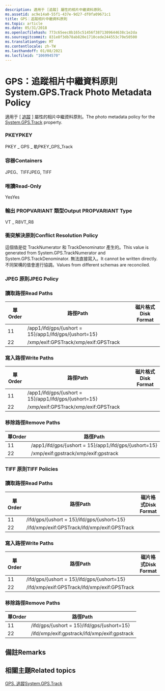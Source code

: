 ```yaml
---
description: 適用于 [追蹤] 屬性的相片中繼資料原則。
ms.assetid: ac9e14a0-55f1-437e-9d27-df0fa09671c1
title: GPS：追蹤相片中繼資料原則
ms.topic: article
ms.date: 05/31/2018
ms.openlocfilehash: 773c65eec8b165c51456f3871309644638c1e2da
ms.sourcegitcommit: 831e8f3db78ab820e1710cede244553c70e50500
ms.translationtype: MT
ms.contentlocale: zh-TW
ms.lasthandoff: 01/08/2021
ms.locfileid: "106994570"
---
```

# <a name="systemgpstrack-photo-metadata-policy"></a><span data-ttu-id="68157-103">GPS：追蹤相片中繼資料原則</span><span class="sxs-lookup"><span data-stu-id="68157-103">System.GPS.Track Photo Metadata Policy</span></span>

<span data-ttu-id="68157-104">適用于 [ [追蹤](../properties/props-system-gps-track.md) ] 屬性的相片中繼資料原則。</span><span class="sxs-lookup"><span data-stu-id="68157-104">The photo metadata policy for the [System.GPS.Track](../properties/props-system-gps-track.md) property.</span></span>

### <a name="pkey"></a><span data-ttu-id="68157-105">PKEY</span><span class="sxs-lookup"><span data-stu-id="68157-105">PKEY</span></span>

<span data-ttu-id="68157-106">PKEY \_ GPS \_ 軌</span><span class="sxs-lookup"><span data-stu-id="68157-106">PKEY\_GPS\_Track</span></span>

### <a name="containers"></a><span data-ttu-id="68157-107">容器</span><span class="sxs-lookup"><span data-stu-id="68157-107">Containers</span></span>

<span data-ttu-id="68157-108">JPEG、TIFF</span><span class="sxs-lookup"><span data-stu-id="68157-108">JPEG, TIFF</span></span>

### <a name="read-only"></a><span data-ttu-id="68157-109">唯讀</span><span class="sxs-lookup"><span data-stu-id="68157-109">Read-Only</span></span>

<span data-ttu-id="68157-110">Yes</span><span class="sxs-lookup"><span data-stu-id="68157-110">Yes</span></span>

### <a name="output-propvariant-type"></a><span data-ttu-id="68157-111">輸出 PROPVARIANT 類型</span><span class="sxs-lookup"><span data-stu-id="68157-111">Output PROPVARIANT Type</span></span>

<span data-ttu-id="68157-112">VT \_ R8</span><span class="sxs-lookup"><span data-stu-id="68157-112">VT\_R8</span></span>

### <a name="conflict-resolution-policy"></a><span data-ttu-id="68157-113">衝突解決原則</span><span class="sxs-lookup"><span data-stu-id="68157-113">Conflict Resolution Policy</span></span>

<span data-ttu-id="68157-114">這個值是從 TrackNumerator 和 TrackDenominator 產生的。</span><span class="sxs-lookup"><span data-stu-id="68157-114">This value is generated from System.GPS.TrackNumerator and System.GPS.TrackDenominator.</span></span> <span data-ttu-id="68157-115">無法直接寫入。</span><span class="sxs-lookup"><span data-stu-id="68157-115">It cannot be written directly.</span></span> <span data-ttu-id="68157-116">不同架構的值會進行協調。</span><span class="sxs-lookup"><span data-stu-id="68157-116">Values from different schemas are reconciled.</span></span>

### <a name="jpeg-policy"></a><span data-ttu-id="68157-117">JPEG 原則</span><span class="sxs-lookup"><span data-stu-id="68157-117">JPEG Policy</span></span>

### <a name="read-paths"></a><span data-ttu-id="68157-118">讀取路徑</span><span class="sxs-lookup"><span data-stu-id="68157-118">Read Paths</span></span>



| <span data-ttu-id="68157-119">單</span><span class="sxs-lookup"><span data-stu-id="68157-119">Order</span></span> | <span data-ttu-id="68157-120">路徑</span><span class="sxs-lookup"><span data-stu-id="68157-120">Path</span></span>                      | <span data-ttu-id="68157-121">磁片格式</span><span class="sxs-lookup"><span data-stu-id="68157-121">Disk Format</span></span> |
|-------|---------------------------|-------------|
| <span data-ttu-id="68157-122">1</span><span class="sxs-lookup"><span data-stu-id="68157-122">1</span></span>     | <span data-ttu-id="68157-123">/app1/ifd/gps/{ushort = 15}</span><span class="sxs-lookup"><span data-stu-id="68157-123">/app1/ifd/gps/{ushort=15}</span></span> |             |
| <span data-ttu-id="68157-124">2</span><span class="sxs-lookup"><span data-stu-id="68157-124">2</span></span>     | <span data-ttu-id="68157-125">/xmp/exif:GPSTrack</span><span class="sxs-lookup"><span data-stu-id="68157-125">/xmp/exif:GPSTrack</span></span>        |             |



 

### <a name="write-paths"></a><span data-ttu-id="68157-126">寫入路徑</span><span class="sxs-lookup"><span data-stu-id="68157-126">Write Paths</span></span>



| <span data-ttu-id="68157-127">單</span><span class="sxs-lookup"><span data-stu-id="68157-127">Order</span></span> | <span data-ttu-id="68157-128">路徑</span><span class="sxs-lookup"><span data-stu-id="68157-128">Path</span></span>                      | <span data-ttu-id="68157-129">磁片格式</span><span class="sxs-lookup"><span data-stu-id="68157-129">Disk Format</span></span> |
|-------|---------------------------|-------------|
| <span data-ttu-id="68157-130">1</span><span class="sxs-lookup"><span data-stu-id="68157-130">1</span></span>     | <span data-ttu-id="68157-131">/app1/ifd/gps/{ushort = 15}</span><span class="sxs-lookup"><span data-stu-id="68157-131">/app1/ifd/gps/{ushort=15}</span></span> |             |
| <span data-ttu-id="68157-132">2</span><span class="sxs-lookup"><span data-stu-id="68157-132">2</span></span>     | <span data-ttu-id="68157-133">/xmp/exif:GPSTrack</span><span class="sxs-lookup"><span data-stu-id="68157-133">/xmp/exif:GPSTrack</span></span>        |             |



 

### <a name="remove-paths"></a><span data-ttu-id="68157-134">移除路徑</span><span class="sxs-lookup"><span data-stu-id="68157-134">Remove Paths</span></span>



| <span data-ttu-id="68157-135">單</span><span class="sxs-lookup"><span data-stu-id="68157-135">Order</span></span> | <span data-ttu-id="68157-136">路徑</span><span class="sxs-lookup"><span data-stu-id="68157-136">Path</span></span>                      |
|-------|---------------------------|
| <span data-ttu-id="68157-137">1</span><span class="sxs-lookup"><span data-stu-id="68157-137">1</span></span>     | <span data-ttu-id="68157-138">/app1/ifd/gps/{ushort = 15}</span><span class="sxs-lookup"><span data-stu-id="68157-138">/app1/ifd/gps/{ushort=15}</span></span> |
| <span data-ttu-id="68157-139">2</span><span class="sxs-lookup"><span data-stu-id="68157-139">2</span></span>     | <span data-ttu-id="68157-140">/xmp/exif:gpstrack</span><span class="sxs-lookup"><span data-stu-id="68157-140">/xmp/exif:gpstrack</span></span>        |



 

### <a name="tiff-policies"></a><span data-ttu-id="68157-141">TIFF 原則</span><span class="sxs-lookup"><span data-stu-id="68157-141">TIFF Policies</span></span>

### <a name="read-paths"></a><span data-ttu-id="68157-142">讀取路徑</span><span class="sxs-lookup"><span data-stu-id="68157-142">Read Paths</span></span>



| <span data-ttu-id="68157-143">單</span><span class="sxs-lookup"><span data-stu-id="68157-143">Order</span></span> | <span data-ttu-id="68157-144">路徑</span><span class="sxs-lookup"><span data-stu-id="68157-144">Path</span></span>                   | <span data-ttu-id="68157-145">磁片格式</span><span class="sxs-lookup"><span data-stu-id="68157-145">Disk Format</span></span> |
|-------|------------------------|-------------|
| <span data-ttu-id="68157-146">1</span><span class="sxs-lookup"><span data-stu-id="68157-146">1</span></span>     | <span data-ttu-id="68157-147">/ifd/gps/{ushort = 15}</span><span class="sxs-lookup"><span data-stu-id="68157-147">/ifd/gps/{ushort=15}</span></span>   |             |
| <span data-ttu-id="68157-148">2</span><span class="sxs-lookup"><span data-stu-id="68157-148">2</span></span>     | <span data-ttu-id="68157-149">/ifd/xmp/exif:GPSTrack</span><span class="sxs-lookup"><span data-stu-id="68157-149">/ifd/xmp/exif:GPSTrack</span></span> |             |



 

### <a name="write-paths"></a><span data-ttu-id="68157-150">寫入路徑</span><span class="sxs-lookup"><span data-stu-id="68157-150">Write Paths</span></span>



| <span data-ttu-id="68157-151">單</span><span class="sxs-lookup"><span data-stu-id="68157-151">Order</span></span> | <span data-ttu-id="68157-152">路徑</span><span class="sxs-lookup"><span data-stu-id="68157-152">Path</span></span>                   | <span data-ttu-id="68157-153">磁片格式</span><span class="sxs-lookup"><span data-stu-id="68157-153">Disk Format</span></span> |
|-------|------------------------|-------------|
| <span data-ttu-id="68157-154">1</span><span class="sxs-lookup"><span data-stu-id="68157-154">1</span></span>     | <span data-ttu-id="68157-155">/ifd/gps/{ushort = 15}</span><span class="sxs-lookup"><span data-stu-id="68157-155">/ifd/gps/{ushort=15}</span></span>   |             |
| <span data-ttu-id="68157-156">2</span><span class="sxs-lookup"><span data-stu-id="68157-156">2</span></span>     | <span data-ttu-id="68157-157">/ifd/xmp/exif:GPSTrack</span><span class="sxs-lookup"><span data-stu-id="68157-157">/ifd/xmp/exif:GPSTrack</span></span> |             |



 

### <a name="remove-paths"></a><span data-ttu-id="68157-158">移除路徑</span><span class="sxs-lookup"><span data-stu-id="68157-158">Remove Paths</span></span>



| <span data-ttu-id="68157-159">單</span><span class="sxs-lookup"><span data-stu-id="68157-159">Order</span></span> | <span data-ttu-id="68157-160">路徑</span><span class="sxs-lookup"><span data-stu-id="68157-160">Path</span></span>                   |
|-------|------------------------|
| <span data-ttu-id="68157-161">1</span><span class="sxs-lookup"><span data-stu-id="68157-161">1</span></span>     | <span data-ttu-id="68157-162">/ifd/gps/{ushort = 15}</span><span class="sxs-lookup"><span data-stu-id="68157-162">/ifd/gps/{ushort=15}</span></span>   |
| <span data-ttu-id="68157-163">2</span><span class="sxs-lookup"><span data-stu-id="68157-163">2</span></span>     | <span data-ttu-id="68157-164">/ifd/xmp/exif:gpstrack</span><span class="sxs-lookup"><span data-stu-id="68157-164">/ifd/xmp/exif:gpstrack</span></span> |



 

## <a name="remarks"></a><span data-ttu-id="68157-165">備註</span><span class="sxs-lookup"><span data-stu-id="68157-165">Remarks</span></span>

## <a name="related-topics"></a><span data-ttu-id="68157-166">相關主題</span><span class="sxs-lookup"><span data-stu-id="68157-166">Related topics</span></span>

<dl> <dt>

[<span data-ttu-id="68157-167">GPS. 追蹤</span><span class="sxs-lookup"><span data-stu-id="68157-167">System.GPS.Track</span></span>](../properties/props-system-gps-track.md)
</dt> </dl>

 

 
